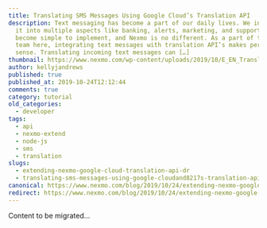 ```yaml
---
title: Translating SMS Messages Using Google Cloud’s Translation API
description: Text messaging has become a part of our daily lives. We integrate
  it into multiple aspects like banking, alerts, marketing, and support. It has
  become simple to implement, and Nexmo is no different. As a part of the Extend
  team here, integrating text messages with translation API’s makes perfect
  sense. Translating incoming text messages can […]
thumbnail: https://www.nexmo.com/wp-content/uploads/2019/10/E_EN_Translate-SMS_1200x600.png
author: kellyjandrews
published: true
published_at: 2019-10-24T12:12:44
comments: true
category: tutorial
old_categories:
  - developer
tags:
  - api
  - nexmo-extend
  - node-js
  - sms
  - translation
slugs:
  - extending-nexmo-google-cloud-translation-api-dr
  - translating-sms-messages-using-google-cloudand8217s-translation-api
canonical: https://www.nexmo.com/blog/2019/10/24/extending-nexmo-google-cloud-translation-api-dr
redirect: https://www.nexmo.com/blog/2019/10/24/extending-nexmo-google-cloud-translation-api-dr
---
```

Content to be migrated...